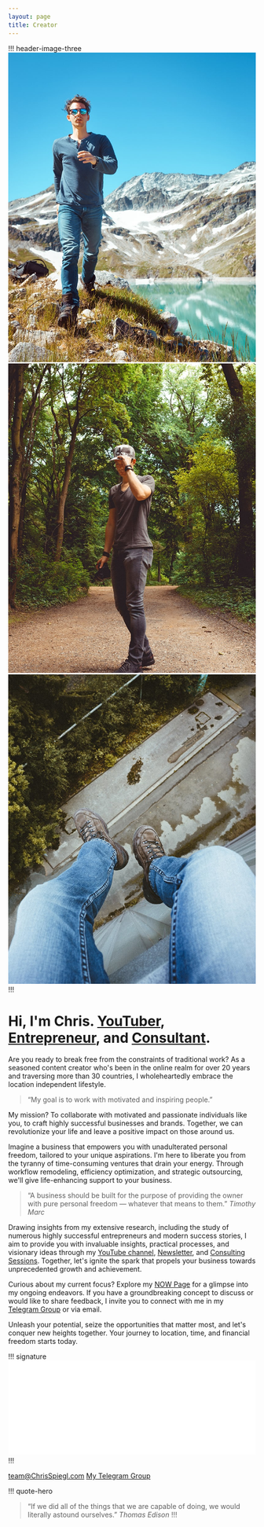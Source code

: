 ```yaml
---
layout: page
title: Creator
---
```


!!! header-image-three
![Chris Spiegl](/assets/images/other/2017-07-17-at-10-33-24-mountain-hike.jpg)
![Chris Spiegl](/assets/images/other/2017-07-02-at-11-24-39-thoughtful-berlin.jpg)
![Chris Spiegl](/assets/images/other/2017-08-19-at-12-38-54-dangle-your-feet.jpg)
!!!

# Hi, I'm Chris. [YouTuber](/youtube), [Entrepreneur](!https://Niyama.Academy?utm_source=ChrisSpiegl.com), and [Consultant](/consulting).

Are you ready to break free from the constraints of traditional work? As a seasoned content creator who's been in the online realm for over 20 years and traversing more than 30 countries, I wholeheartedly embrace the location independent lifestyle.

> “My goal is to work with motivated and inspiring people.”

My mission? To collaborate with motivated and passionate individuals like you, to craft highly successful businesses and brands. Together, we can revolutionize your life and leave a positive impact on those around us.

Imagine a business that empowers you with unadulterated personal freedom, tailored to your unique aspirations. I'm here to liberate you from the tyranny of time-consuming ventures that drain your energy. Through workflow remodeling, efficiency optimization, and strategic outsourcing, we'll give life-enhancing support to your business.

> “A business should be built for the purpose of providing the owner with pure personal freedom — whatever that means to them.”
> <cite>Timothy Marc</cite>

Drawing insights from my extensive research, including the study of numerous highly successful entrepreneurs and modern success stories, I aim to provide you with invaluable insights, practical processes, and visionary ideas through my [YouTube channel](/youtube), [Newsletter](/newsletter), and [Consulting Sessions](/consulting). Together, let's ignite the spark that propels your business towards unprecedented growth and achievement.

Curious about my current focus? Explore my [NOW Page](/now) for a glimpse into my ongoing endeavors. If you have a groundbreaking concept to discuss or would like to share feedback, I invite you to connect with me in my [Telegram Group](!https://crsp.li/tgg) or via email.

Unleash your potential, seize the opportunities that matter most, and let's conquer new heights together. Your journey to location, time, and financial freedom starts today.

!!! signature
![Chris Spiegl](/assets/images/other/signature-public-white-small.png)
!!!

<div class="side-by-side">
    <a class="btn btn-block" href="mailto:team@ChrisSpiegl.com" title= "Email me about anything!">team@ChrisSpiegl.com</a>
    <a class="btn btn-block" href="https://crsp.li/tgg" title="Telegram Group">My Telegram Group</a>
</div>

!!! quote-hero
> “If we did all of the things that we are capable of doing, we would literally astound ourselves.”
> <cite>Thomas Edison</cite>
!!!
